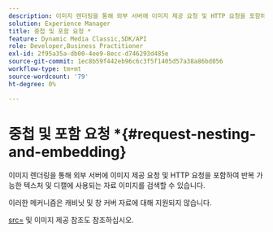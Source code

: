 ```yaml
---
description: 이미지 렌더링을 통해 외부 서버에 이미지 제공 요청 및 HTTP 요청을 포함하여 반복 가능한 텍스처 및 디캘에 사용되는 자료 이미지를 검색할 수 있습니다.
solution: Experience Manager
title: 중첩 및 포함 요청 *
feature: Dynamic Media Classic,SDK/API
role: Developer,Business Practitioner
exl-id: 2f95a35a-db00-4ee9-8ecc-d746293d485e
source-git-commit: 1ec8b59f442eb96c6c3f5f1405d57a38a86bd056
workflow-type: tm+mt
source-wordcount: '79'
ht-degree: 0%

---
```


# 중첩 및 포함 요청 *{#request-nesting-and-embedding}

이미지 렌더링을 통해 외부 서버에 이미지 제공 요청 및 HTTP 요청을 포함하여 반복 가능한 텍스처 및 디캘에 사용되는 자료 이미지를 검색할 수 있습니다.

이러한 메커니즘은 캐비닛 및 창 커버 자료에 대해 지원되지 않습니다.

[src=](../../../../../../ir-api/http-protocol/image-rendering-api-ref/c-ir-http-protocol-ref/c-ir-http-protocol-command-reference/r-ir-src.md#reference-62c98abad22149d68d405ed6aaff8272) 및 이미지 제공 참조도 참조하십시오.
